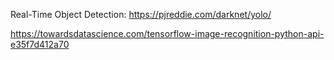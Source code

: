 Real-Time Object Detection:
https://pjreddie.com/darknet/yolo/


https://towardsdatascience.com/tensorflow-image-recognition-python-api-e35f7d412a70

